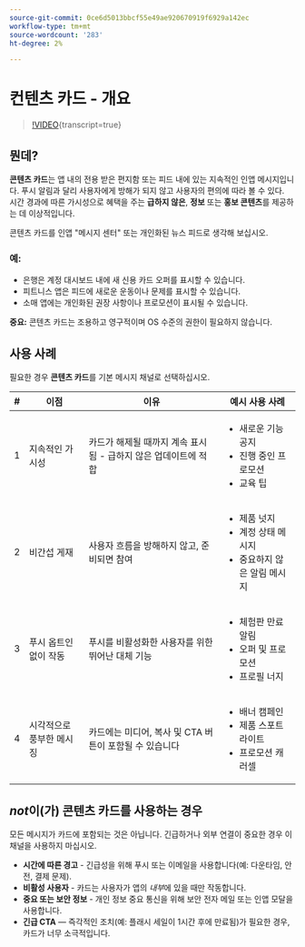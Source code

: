 ```yaml
---
source-git-commit: 0ce6d5013bbcf55e49ae920670919f6929a142ec
workflow-type: tm+mt
source-wordcount: '283'
ht-degree: 2%

---
```

# 컨텐츠 카드 - 개요

>[!VIDEO](https://video.tv.adobe.com/v/3460091/?learn=on&enablevpops&captions=kor){transcript=true}

## 뭔데?

**콘텐츠 카드**&#x200B;는 앱 내의 전용 받은 편지함 또는 피드 내에 있는 지속적인 인앱 메시지입니다. 푸시 알림과 달리 사용자에게 방해가 되지 않고 사용자의 편의에 따라 볼 수 있다.\
시간 경과에 따른 가시성으로 혜택을 주는 **급하지 않은**, **정보** 또는 **홍보 콘텐츠**&#x200B;를 제공하는 데 이상적입니다.

콘텐츠 카드를 인앱 &quot;메시지 센터&quot; 또는 개인화된 뉴스 피드로 생각해 보십시오.

### 예:

- 은행은 계정 대시보드 내에 새 신용 카드 오퍼를 표시할 수 있습니다.
- 피트니스 앱은 피드에 새로운 운동이나 문제를 표시할 수 있습니다.
- 소매 앱에는 개인화된 권장 사항이나 프로모션이 표시될 수 있습니다.

**중요:** 콘텐츠 카드는 조용하고 영구적이며 OS 수준의 권한이 필요하지 않습니다.

## 사용 사례

필요한 경우 **콘텐츠 카드**&#x200B;를 기본 메시지 채널로 선택하십시오.

| # | 이점 | 이유 | 예시 사용 사례 |
|---|---------|-----|-------------------|
| 1 | 지속적인 가시성 | 카드가 해제될 때까지 계속 표시됨 - 급하지 않은 업데이트에 적합 | <ul><li>새로운 기능 공지</li><li>진행 중인 프로모션</li><li>교육 팁</li></ul> |
| 2 | 비간섭 게재 | 사용자 흐름을 방해하지 않고, 준비되면 참여 | <ul><li>제품 넛지</li><li>계정 상태 메시지</li><li>중요하지 않은 알림 메시지</li></ul> |
| 3 | 푸시 옵트인 없이 작동 | 푸시를 비활성화한 사용자를 위한 뛰어난 대체 기능 | <ul><li>체험판 만료 알림</li><li>오퍼 및 프로모션</li><li>프로필 너지</li></ul> |
| 4 | 시각적으로 풍부한 메시징 | 카드에는 미디어, 복사 및 CTA 버튼이 포함될 수 있습니다 | <ul><li>배너 캠페인</li><li>제품 스포트라이트</li><li>프로모션 캐러셀</li></ul> |

## *not*&#x200B;이(가) 콘텐츠 카드를 사용하는 경우

모든 메시지가 카드에 포함되는 것은 아닙니다. 긴급하거나 외부 연결이 중요한 경우 이 채널을 사용하지 마십시오.

- **시간에 따른 경고** - 긴급성을 위해 푸시 또는 이메일을 사용합니다(예: 다운타임, 안전, 결제 문제).
- **비활성 사용자** - 카드는 사용자가 앱의 *내부*&#x200B;에 있을 때만 작동합니다.
- **중요 또는 보안 정보** - 개인 정보 중요 통신을 위해 보안 전자 메일 또는 인앱 모달을 사용합니다.
- **긴급 CTA** — 즉각적인 조치(예: 플래시 세일이 1시간 후에 만료됨)가 필요한 경우, 카드가 너무 소극적입니다.
